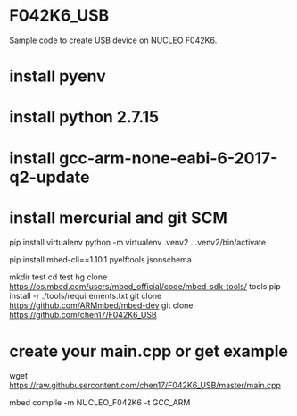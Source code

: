 # F042K6_USB
Sample code to create USB device on NUCLEO F042K6.

# install pyenv
# install python 2.7.15
# install gcc-arm-none-eabi-6-2017-q2-update
# install mercurial and git SCM

pip install virtualenv
python -m virtualenv .venv2
. .venv2/bin/activate

pip install mbed-cli==1.10.1 pyelftools jsonschema

mkdir test
cd test
hg clone https://os.mbed.com/users/mbed_official/code/mbed-sdk-tools/ tools
pip install -r ./tools/requirements.txt
git clone https://github.com/ARMmbed/mbed-dev
git clone https://github.com/chen17/F042K6_USB

# create your main.cpp or get example
wget https://raw.githubusercontent.com/chen17/F042K6_USB/master/main.cpp

mbed compile -m NUCLEO_F042K6 -t GCC_ARM
